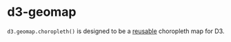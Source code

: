 # d3-geomap

`d3.geomap.choropleth()` is designed to be a
[reusable](http://bost.ocks.org/mike/chart/) choropleth map for D3.